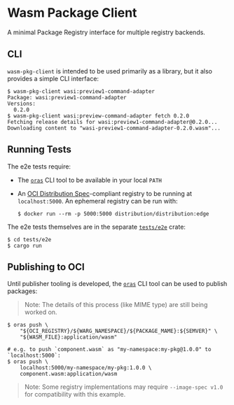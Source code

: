 # Wasm Package Client

A minimal Package Registry interface for multiple registry backends.

## CLI

`wasm-pkg-client` is intended to be used primarily as a library, but it also
provides a simple CLI interface:

```console
$ wasm-pkg-client wasi:preview1-command-adapter
Package: wasi:preview1-command-adapter
Versions:
  0.2.0
$ wasm-pkg-client wasi:preview-command-adapter fetch 0.2.0
Fetching release details for wasi:preview1-command-adapter@0.2.0...
Downloading content to "wasi-preview1-command-adapter-0.2.0.wasm"...
```

## Running Tests

The e2e tests require:
- The [`oras`](https://github.com/oras-project/oras) CLI tool to be available in
  your local `PATH`
- An [OCI Distribution Spec](https://github.com/opencontainers/distribution-spec)-compliant
  registry to be running at `localhost:5000`. An ephemeral registry can be run with:

  ```console
  $ docker run --rm -p 5000:5000 distribution/distribution:edge
  ```

The e2e tests themselves are in the separate [`tests/e2e`](./tests/e2e/) crate:

```console
$ cd tests/e2e
$ cargo run
```

## Publishing to OCI

Until publisher tooling is developed, the [`oras`](https://github.com/oras-project/oras)
CLI tool can be used to publish packages:

> Note: The details of this process (like MIME type) are still being worked on.

```console
$ oras push \
    "${OCI_REGISTRY}/${WARG_NAMESPACE}/${PACKAGE_MAME}:${SEMVER}" \
    "${WASM_FILE}:application/wasm"

# e.g. to push `component.wasm` as "my-namespace:my-pkg@1.0.0" to `localhost:5000`:
$ oras push \
    localhost:5000/my-namespace/my-pkg:1.0.0 \
    component.wasm:application/wasm
```

> Note: Some registry implementations may require `--image-spec v1.0` for
> compatibility with this example.
